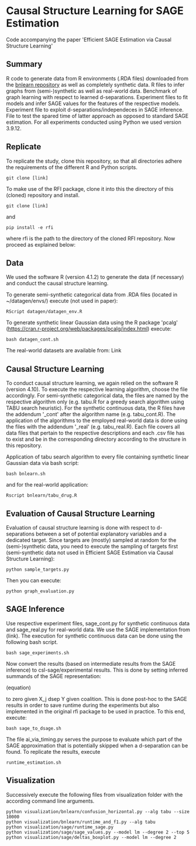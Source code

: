 # Causal Structure Learning for SAGE Estimation

Code accompanying the paper 'Efficient SAGE Estimation via Causal Structure Learning'

## Summary

R code to generate data from R environments (.RDA files) downloaded from the
[bnlearn repository](https://www.bnlearn.com/bnrepository/) as well as completely synthetic data. R files to infer
graphs from (semi-)synthetic as well as real-world data. Benchmark of graph learning with respect to learned 
d-separations. Experiment files to fit models and infer SAGE values for the features of the respective models.
Experiment file to exploit d-separations/independeces in SAGE inference. File to test the spared time of latter approach
as opposed to standard SAGE estimation. For all experiments conducted using Python we used version 3.9.12. 


## Replicate

To replicate the study, clone this repository, so that all directories adhere the requirements of the different R and
Python scripts.

```
git clone [link]
```

To make use of the RFI package, clone it into this the directory of this (cloned) repository and install.

```
git clone [link]
```

and 

```
pip install -e rfi
```

where rfi is the path to the directory of the cloned RFI repository. Now proceed as explained below:

## Data

We used the software R (version 4.1.2) to generate the data (if necessary) and conduct the causal structure learning.

To generate semi-synthetic categorical data from .RDA files (located in ~/datagen/envs/) execute (not used in paper):

```
RScript datagen/datagen_env.R
```

To generate synthetic linear Gaussian data using the R package 'pcalg'
(https://cran.r-project.org/web/packages/pcalg/index.html) execute: 

```
bash datagen_cont.sh
```

The real-world datasets are available from: Link


## Causal Structure Learning

To conduct causal structure learning, we again relied on the software R (version 4.10). To execute the respective 
learning algorithm, choose the file accordingly. For semi-synthetic categorical data, the files are named by the
respective algorithm only (e.g. tabu.R for a greedy search algorithm using TABU search heuristic). For the synthetic
continuous data, the R files have the addendum '_cont' after the algorithm name (e.g. tabu_cont.R). The application of 
the algorithms to the employed real-world data is done using the files with the addendum '_real' (e.g. tabu_real.R). 
Each file covers all data files that pertain to the respective descriptions and each .csv file has to exist and be in 
the corresponding directory according to the structure in this repository.

Application of tabu search algorithm to every file containing synthetic linear Gaussian data via bash script:

```
bash bnlearn.sh
```

and for the real-world application:

```
Rscript bnlearn/tabu_drug.R
```


## Evaluation of Causal Structure Learning

Evaluation of causal structure learning is done with respect to d-separations between a set of potential explanatory 
variables and a dedicated target. Since targets are (mostly) sampled at random for the (semi-)synthetic data, you need
to execute the sampling of targets first (semi-synthetic data not used in Efficient SAGE Estimation via Causal
Structure Learning):

```
python sample_targets.py
```

Then you can execute:

```
python graph_evaluation.py
```

## SAGE Inference


Use respective experiment files, sage_cont.py for synthetic continuous data and sage_real.py for real-world data. 
We use the SAGE implementation from (link). The execution for synthetic continuous data can be done using the following
bash script.

```
bash sage_experiments.sh
```

Now convert the results (based on intermediate results from the SAGE inference) to csl-sage/experimental results. This
is done by setting inferred summands of the SAGE representation:

(equation)

to zero given X_j dsep Y given coalition. This is done post-hoc to the SAGE results in order to save runtime during the
experiments but also implemented in the original rfi package to be used in practice. To this end, execute:

```
bash sage_to_dsage.sh
```  

The file ai_via_timing.py serves the purpose to evaluate which part of the SAGE approximation that is potentially skipped 
when a d-separation can be found. To replicate the results, execute

```
runtime_estimation.sh
```


## Visualization

Successively execute the following files from visualization folder with the according command line arguments.

```
python visualization/bnlearn/confusion_horizontal.py --alg tabu --size 10000
python visualization/bnlearn/runtime_and_f1.py --alg tabu
python visualization/sage/runtime_sage.py 
python visualization/sage/sage_values.py --model lm --degree 2 --top 5 
python visualization/sage/deltas_boxplot.py --model lm --degree 2
```
